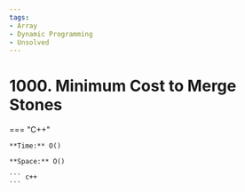 ```yaml
---
tags:
- Array
- Dynamic Programming
- Unsolved
---
```



# 1000. Minimum Cost to Merge Stones

=== "C++"

    **Time:** O()

    **Space:** O()

    ``` c++
    ```